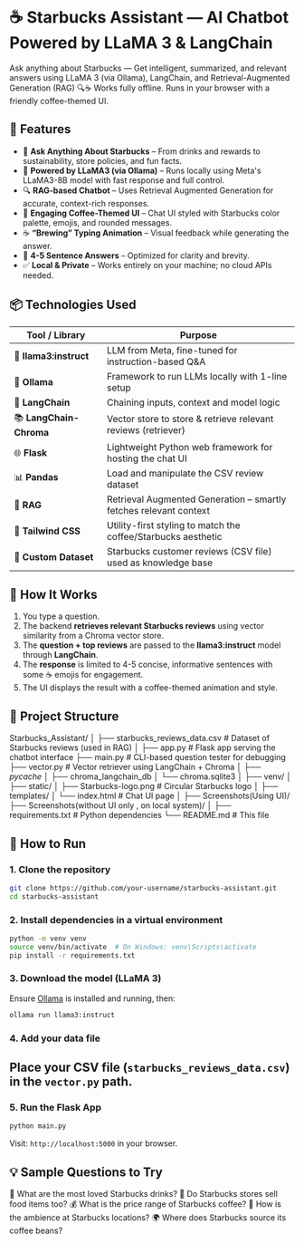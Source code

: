 # ☕ Starbucks Assistant — AI Chatbot Powered by LLaMA 3 & LangChain

Ask anything about Starbucks — Get intelligent, summarized, and relevant answers using LLaMA 3 (via Ollama), LangChain, and Retrieval-Augmented Generation (RAG) 🔍☕
Works fully offline. Runs in your browser with a friendly coffee-themed UI.

## 🌟 Features

- 🤖 **Ask Anything About Starbucks** – From drinks and rewards to sustainability, store policies, and fun facts.
- 🧠 **Powered by LLaMA3 (via Ollama)** – Runs locally using Meta's LLaMA3-8B model with fast response and full control.
- 🔍 **RAG-based Chatbot** – Uses Retrieval Augmented Generation for accurate, context-rich responses.
- 💬 **Engaging Coffee-Themed UI** – Chat UI styled with Starbucks color palette, emojis, and rounded messages.
- ☕ **“Brewing” Typing Animation** – Visual feedback while generating the answer.
- 📝 **4-5 Sentence Answers** – Optimized for clarity and brevity.
- ✅ **Local & Private** – Works entirely on your machine; no cloud APIs needed.

## 📦 Technologies Used

| Tool / Library         | Purpose                                                                 |
|------------------------|-------------------------------------------------------------------------|
| 🦙 **llama3:instruct** | LLM from Meta, fine-tuned for instruction-based Q&A                     |
| 🧠 **Ollama**          | Framework to run LLMs locally with 1-line setup                         |
| 🔗 **LangChain**       | Chaining inputs, context and model logic                                |
| 📚 **LangChain-Chroma**| Vector store to store & retrieve relevant reviews (retriever)           |
| 🌐 **Flask**           | Lightweight Python web framework for hosting the chat UI                |
| 📊 **Pandas**          | Load and manipulate the CSV review dataset                              |
| 🧠 **RAG**             | Retrieval Augmented Generation – smartly fetches relevant context       |
| 🎨 **Tailwind CSS**    | Utility-first styling to match the coffee/Starbucks aesthetic           |
| 📁 **Custom Dataset**  | Starbucks customer reviews (CSV file) used as knowledge base            |

## 🧠 How It Works

1. You type a question.
2. The backend **retrieves relevant Starbucks reviews** using vector similarity from a Chroma vector store.
3. The **question + top reviews** are passed to the **llama3:instruct** model through **LangChain**.
4. The **response** is limited to 4-5 concise, informative sentences with some ☕ emojis for engagement.
5. The UI displays the result with a coffee-themed animation and style.

## 📁 Project Structure

Starbucks_Assistant/
│
├── starbucks_reviews_data.csv # Dataset of Starbucks reviews (used in RAG)
│
├── app.py # Flask app serving the chatbot interface
├── main.py # CLI-based question tester for debugging
├── vector.py # Vector retriever using LangChain + Chroma
│
├── _pycache_
│
├── chroma_langchain_db
│  └── chroma.sqlite3
│ 
├── venv/
│
├── static/
│ ├── Starbucks-logo.png # Circular Starbucks logo
│
├── templates/
│ └── index.html # Chat UI page
│
├── Screenshots(Using UI)/
├── Screenshots(without UI only , on local system)/
│ 
├── requirements.txt # Python dependencies
└── README.md # This file

## 🚀 How to Run

### 1. Clone the repository
```bash
git clone https://github.com/your-username/starbucks-assistant.git
cd starbucks-assistant
```
### 2. Install dependencies in a virtual environment
```bash
python -m venv venv
source venv/bin/activate  # On Windows: venv\Scripts\activate
pip install -r requirements.txt
```
### 3. Download the model (LLaMA 3)
Ensure [Ollama](https://ollama.com/) is installed and running, then:
```bash
ollama run llama3:instruct
```
### 4. Add your data file
Place your CSV file (`starbucks_reviews_data.csv`) in the `vector.py` path.
---
### 5. Run the Flask App
```bash
python main.py
```
Visit: `http://localhost:5000` in your browser.

## 💡 Sample Questions to Try
🥤 What are the most loved Starbucks drinks?
🍪 Do Starbucks stores sell food items too?
💰 What is the price range of Starbucks coffee?
🏪 How is the ambience at Starbucks locations?
🌍 Where does Starbucks source its coffee beans?




